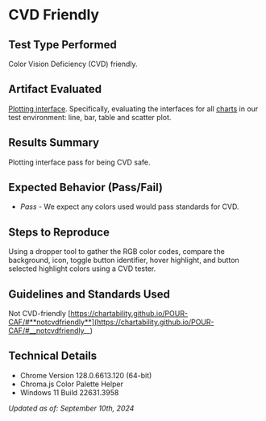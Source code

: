 # CVD Friendly

## Test Type Performed

Color Vision Deficiency (CVD) friendly.

## Artifact Evaluated

[Plotting interface](https://docs.bokeh.org/en/latest/docs/user_guide/basic.html#ug-basic). Specifically, evaluating the interfaces for all [charts](https://quansight-labs.github.io/bokeh-a11y-audit/#_ts1723552414769) in our test environment: line, bar, table and scatter plot.

## Results Summary

Plotting interface pass for being CVD safe.

## Expected Behavior (Pass/Fail)

- _Pass_ - We expect any colors used would pass standards for CVD.

<!-- ## Image or Video of Failure
... -->

## Steps to Reproduce

Using a dropper tool to gather the RGB color codes, compare the background, icon, toggle button identifier, hover highlight, and button selected highlight colors using a CVD tester.

## Guidelines and Standards Used

Not CVD-friendly [https://chartability.github.io/POUR-CAF/#**notcvdfriendly**](https://chartability.github.io/POUR-CAF/#__notcvdfriendly__)

<!-- ## Related Evidence
...

## Known or Documented Issues
... -->

## Technical Details

- Chrome Version 128.0.6613.120 (64-bit)
- Chroma.js Color Palette Helper
- Windows 11 Build 22631.3958

_Updated as of: September 10th, 2024_

<!-- ## Notes
A seasoned SR (screen reader) user could have the knowledge to navigate and explore webpages and graphs with more nuance, whether through manual mode switching, certain key shortcuts, etc. These tests are done by a sighted user with the SR’s default options and performed as if a new or beginner user is interacting with these elements. We would expect that all users could be able to navigate smoothly, regardless of experience levels.  -->
